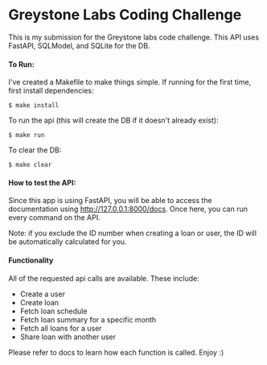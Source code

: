 # Greystone Labs Coding Challenge
This is my submission for the Greystone labs code challenge. This API uses FastAPI, SQLModel, and SQLite for the DB.

#### To Run:

I've created a Makefile to make things simple. If running for the first time, first install dependencies:

```$ make install```

To run the api (this will create the DB if it doesn't already exist):

```$ make run```

To clear the DB:

```$ make clear```

#### How to test the API:

Since this app is using FastAPI, you will be able to access the documentation using http://127.0.0.1:8000/docs. Once here, you can run every command on the API. 

Note: if you exclude the ID number when creating a loan or user, the ID will be automatically calculated for you.

#### Functionality

All of the requested api calls are available. These include: 

- Create a user
- Create loan
- Fetch loan schedule
- Fetch loan summary for a specific month
- Fetch all loans for a user
- Share loan with another user

Please refer to docs to learn how each function is called. Enjoy :)
